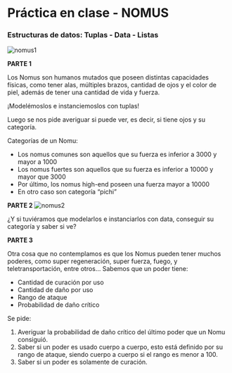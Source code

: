 # Práctica en clase - NOMUS

### Estructuras de datos: Tuplas - Data - Listas

![nomus1](https://github.com/pdepjm/2024-f-practica-nomus/assets/117084858/258c0252-b594-4d9a-99dd-545105afb5fd)


**PARTE 1**

Los Nomus son humanos mutados que poseen distintas capacidades físicas, como tener alas, múltiples brazos, cantidad de ojos y el color de piel, además de tener una cantidad de vida y fuerza.

¡Modelémoslos e instanciemoslos con tuplas!

Luego se nos pide averiguar si puede ver, es decir, si tiene ojos y su categoría.

Categorías de un Nomu:
  - Los nomus comunes son aquellos que su fuerza es inferior a 3000 y mayor a 1000
  - Los nomus fuertes son aquellos que su fuerza es inferior a 10000 y mayor que 3000
  - Por último, los nomus high-end poseen una fuerza mayor a 10000
  - En otro caso son categoría “pichi”

**PARTE 2**
![nomus2](https://github.com/pdepjm/2024-f-practica-nomus/assets/117084858/d6cd3701-83e0-499b-949f-7832623bcf06)

¿Y si tuviéramos que modelarlos e instanciarlos con data, conseguir su categoría y saber si ve?

**PARTE 3**

Otra cosa que no contemplamos es que los Nomus pueden tener muchos poderes, como super regeneración, super fuerza, fuego, y teletransportación, entre otros…
Sabemos que un poder tiene:
  - Cantidad de curación por uso
  - Cantidad de daño por uso
  - Rango de ataque
  - Probabilidad de daño crítico

Se pide:
  1) Averiguar la probabilidad de daño crítico del último poder que un Nomu consiguió.
  2) Saber si un poder es usado cuerpo a cuerpo, esto está definido por su rango de ataque, siendo cuerpo a cuerpo si el rango es menor a 100.
  3) Saber si un poder es solamente de curación.

